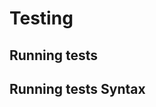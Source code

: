 <!-- Space: SlidesTemplate -->
<!-- Parent: Project -->
<!-- Title: Testing -->

# Testing

## Running tests

## Running tests Syntax
